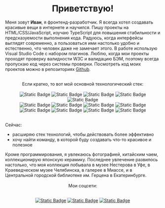 <h1 align=center>Приветствую!</h1>
<div>
  
  Меня зовут <b>Иван</b>, я фронтенд-разработчик. Я всегда хотел создавать красивые вещи в интернете и научился. Пишу проекты на HTML/CSS/JavaScript, изучаю TypeScript для повышения стабильности и предсказуемости выполнения кода. Радуюсь, когда интерфейсы выглядят современно, а пользоваться ими настолько удобно и естественно, что человек даже не замечает этого. В работе использую Visual Studio Code с набором плагинов. Люблю, когда мои проекты проходят проверку валидности W3C и валидацию БЭМ, поэтому всегда пропускаю код через системы проверки.
 Посмотреть код моих проектов можно в репозиториях <a href="https://github.com/ivan-lev?tab=repositories">Github</a>.<br><br>
</div>

<div align="center">
Если кратко, то вот мой основной технологический стек:
<br><br>

<img alt="Static Badge" src="https://img.shields.io/badge/CSS-%231572B6?logo=css3">
<img alt="Static Badge" src="https://img.shields.io/badge/HTML-%23E34F26?logo=html5&logoColor=%23FFFFFF">
<img alt="Static Badge" src="https://img.shields.io/badge/BEM-%23000000?logo=bem">
<img alt="Static Badge" src="https://img.shields.io/badge/JS-%23F7DF1E?logo=javascript&logoColor=%23000000">
<img alt="Static Badge" src="https://img.shields.io/badge/TS-white?logo=typescript">
<br>
<img alt="Static Badge" src="https://img.shields.io/badge/Git-%23FFFFFF?logo=git&logoColor=%23F05032">
<img alt="Static Badge" src="https://img.shields.io/badge/VSCode-%23007ACC?logo=visualstudiocode">
<img alt="Static Badge" src="https://img.shields.io/badge/npm-%23CB3837?logo=npm">
<img alt="Static Badge" src="https://img.shields.io/badge/Webpack-%23FFFFFF?logo=webpack&logoColor=%238DD6F9">
<br>
<img alt="Static Badge" src="https://img.shields.io/badge/React-E4405F?style=flat&logo=react&color=666666">
<img alt="Static Badge" src="https://img.shields.io/badge/-Redux-764ABC?style=flat&logo=redux&logoColor=white">
<img alt="Static Badge" src="https://img.shields.io/badge/Node.js-E4405F?style=flat&logo=nodedotjs&color=333333">
<img alt="Static Badge" src="https://img.shields.io/badge/MongoDB-E4405F?style=flat&logo=mongodb&color=888888">
<br><br>
</div>

Сейчас:
- расширяю стек технологий, чтобы действовать более эффективно
- хочу найти команду, в которой буду создавать что-то красивое и полезное

<div>Кроме программирования, я увлекаюсь фотографией, китайским чаем, коллекционирую японскую керамику. Последнее увлечение развилось настолько, что моя коллекция побывала в музее Нестерова в Уфе, в Краеведческом музее Челябинска, в галерее в Миассе, и в Центральной городской библиотеке им. Герцена в Екатеринбурге.
<br><br>
</div>

<div align="center">
Мои соцсети:
<br><br>
  
  <a href="https://t.me/IvanLev">![Static Badge](https://img.shields.io/badge/Telegram-24a1de?style=flat&logo=telegram&logoColor=white)</a>
  <a href="https://www.linkedin.com/in/ivanlev/">![Static Badge](https://img.shields.io/badge/LinkedIn-0077b5?style=flat&logo=linkedin&logoColor=white)</a>
  <a href="https://instagram.com/tea_lion">![Static Badge](https://img.shields.io/badge/Instagram-E4405F?style=flat&logo=instagram&logoColor=E4405F&color=ffffff)</a>

</div>
